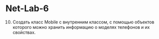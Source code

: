 # Net-Lab-6
10. Создать класс Mobile с внутренним классом, с помощью объектов которого можно хранить информацию о моделях телефонов и их свойствах. 

